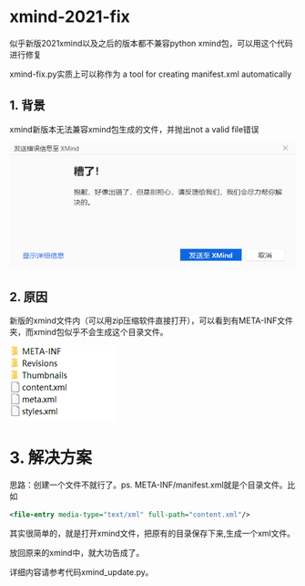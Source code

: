 # xmind-2021-fix
似乎新版2021xmind以及之后的版本都不兼容python xmind包，可以用这个代码进行修复

xmind-fix.py实质上可以称作为 a tool for creating manifest.xml  automatically

## 1. 背景

xmind新版本无法兼容xmind包生成的文件，并抛出not a valid file错误

![xmind 报错](https://github.com/noemotionLi/xmind-2021-fix/blob/main/images/%E6%8A%A5%E9%94%99.png)

## 2. 原因

新版的xmind文件内（可以用zip压缩软件直接打开），可以看到有META-INF文件夹，而xmind包似乎不会生成这个目录文件。

![目录文件](https://github.com/noemotionLi/xmind-2021-fix/blob/main/images/xmind%E7%9B%AE%E5%BD%95.png)

# 3. 解决方案

思路：创建一个文件不就行了。ps. META-INF/manifest.xml就是个目录文件。比如 

```xml
<file-entry media-type="text/xml" full-path="content.xml"/>
```

其实很简单的，就是打开xmind文件，把原有的目录保存下来,生成一个xml文件。

放回原来的xmind中，就大功告成了。

详细内容请参考代码xmind_update.py。







